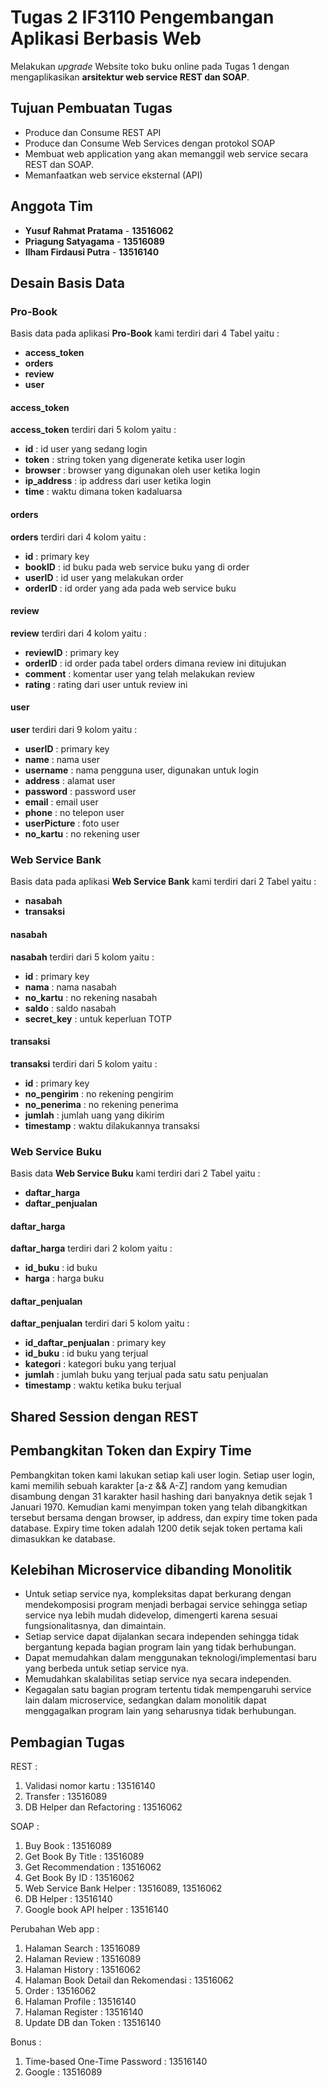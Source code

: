 # Tugas 2 IF3110 Pengembangan Aplikasi Berbasis Web 

Melakukan *upgrade* Website toko buku online pada Tugas 1 dengan mengaplikasikan **arsitektur web service REST dan SOAP**.

## Tujuan Pembuatan Tugas

* Produce dan Consume REST API
* Produce dan Consume Web Services dengan protokol SOAP
* Membuat web application yang akan memanggil web service secara REST dan SOAP.
* Memanfaatkan web service eksternal (API)

## Anggota Tim
- **Yusuf Rahmat Pratama** - **13516062**
- **Priagung Satyagama** - **13516089**
- **Ilham Firdausi Putra** - **13516140**

## Desain Basis Data
### Pro-Book
Basis data pada aplikasi **Pro-Book** kami terdiri dari 4 Tabel yaitu :
- **access_token**
- **orders**
- **review**
- **user**

#### access_token
**access_token** terdiri dari 5 kolom yaitu :
- **id** : id user yang sedang login
- **token** : string token yang digenerate ketika user login
- **browser** : browser yang digunakan oleh user ketika login
- **ip_address** : ip address dari user ketika login
- **time** : waktu dimana token kadaluarsa

#### orders
**orders** terdiri dari 4 kolom yaitu :
- **id** : primary key
- **bookID** : id buku pada web service buku yang di order
- **userID** : id user yang melakukan order
- **orderID** : id order yang ada pada web service buku

#### review
**review** terdiri dari 4 kolom yaitu :
- **reviewID** : primary key
- **orderID** : id order pada tabel orders dimana review ini ditujukan
- **comment** : komentar user yang telah melakukan review
- **rating** : rating dari user untuk review ini

#### user
**user** terdiri dari 9 kolom yaitu :
- **userID** : primary key
- **name** : nama user
- **username** : nama pengguna user, digunakan untuk login
- **address** : alamat user
- **password** : password user
- **email** : email user
- **phone** : no telepon user
- **userPicture** : foto user
- **no_kartu** : no rekening user

### Web Service Bank
Basis data pada aplikasi **Web Service Bank** kami terdiri dari 2 Tabel yaitu :
- **nasabah**
- **transaksi**

#### nasabah
**nasabah** terdiri dari 5 kolom yaitu :
- **id** : primary key
- **nama** : nama nasabah
- **no_kartu** : no rekening nasabah
- **saldo** : saldo nasabah
- **secret_key** : untuk keperluan TOTP

#### transaksi
**transaksi** terdiri dari 5 kolom yaitu :
- **id** : primary key
- **no_pengirim** : no rekening pengirim
- **no_penerima** : no rekening penerima
- **jumlah** : jumlah uang yang dikirim
- **timestamp** : waktu dilakukannya transaksi

### Web Service Buku
Basis data **Web Service Buku** kami terdiri dari 2 Tabel yaitu :
- **daftar_harga**
- **daftar_penjualan**

#### daftar_harga
**daftar_harga** terdiri dari 2 kolom yaitu :
- **id_buku** : id buku
- **harga** : harga buku

#### daftar_penjualan
**daftar_penjualan** terdiri dari 5 kolom yaitu :
- **id_daftar_penjualan** : primary key
- **id_buku** : id buku yang terjual
- **kategori** : kategori buku yang terjual
- **jumlah** : jumlah buku yang terjual pada satu satu penjualan
- **timestamp** : waktu ketika buku terjual

## Shared Session dengan REST

## Pembangkitan Token dan Expiry Time
Pembangkitan token kami lakukan setiap kali user login. Setiap user login, kami memilih sebuah karakter [a-z && A-Z] random yang kemudian disambung dengan 31 karakter hasil hashing dari banyaknya detik sejak 1 Januari 1970. Kemudian kami menyimpan token yang telah dibangkitkan tersebut bersama dengan browser, ip address, dan expiry time token pada database. Expiry time token adalah 1200 detik sejak token pertama kali dimasukkan ke database.

## Kelebihan Microservice dibanding Monolitik
- Untuk setiap service nya, kompleksitas dapat berkurang dengan mendekomposisi program menjadi berbagai service sehingga setiap service nya lebih mudah didevelop, dimengerti karena sesuai fungsionalitasnya, dan dimaintain.
- Setiap service dapat dijalankan secara independen sehingga tidak bergantung kepada bagian program lain yang tidak berhubungan.
- Dapat memudahkan dalam menggunakan teknologi/implementasi baru yang berbeda untuk setiap service nya.
- Memudahkan skalabilitas setiap service nya secara independen.
- Kegagalan satu bagian program tertentu tidak mempengaruhi service lain dalam microservice, sedangkan dalam monolitik dapat menggagalkan program lain yang seharusnya tidak berhubungan.

## Pembagian Tugas

REST :
1. Validasi nomor kartu : 13516140
2. Transfer : 13516089
3. DB Helper dan Refactoring : 13516062

SOAP :
1. Buy Book : 13516089
2. Get Book By Title : 13516089
3. Get Recommendation : 13516062
4. Get Book By ID : 13516062
5. Web Service Bank Helper : 13516089, 13516062
6. DB Helper : 13516140
7. Google book API helper : 13516140

Perubahan Web app :
1. Halaman Search : 13516089
2. Halaman Review : 13516089
3. Halaman History : 13516062
4. Halaman Book Detail dan Rekomendasi : 13516062
5. Order : 13516062
6. Halaman Profile : 13516140
7. Halaman Register : 13516140
8. Update DB dan Token : 13516140

Bonus :
1. Time-based One-Time Password : 13516140
2. Google : 13516089

